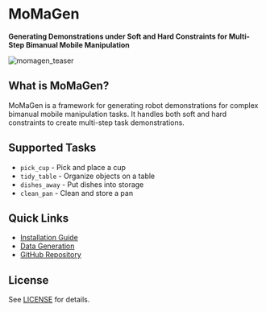 # MoMaGen

**Generating Demonstrations under Soft and Hard Constraints for Multi-Step Bimanual Mobile Manipulation**

![momagen_teaser](https://github.com/user-attachments/assets/278f7c1c-1d73-47c0-942c-e70115875eb4)

## What is MoMaGen?

MoMaGen is a framework for generating robot demonstrations for complex bimanual mobile manipulation tasks. It handles both soft and hard constraints to create multi-step task demonstrations.

## Supported Tasks

- `pick_cup` - Pick and place a cup
- `tidy_table` - Organize objects on a table
- `dishes_away` - Put dishes into storage
- `clean_pan` - Clean and store a pan

## Quick Links

- [Installation Guide](installation.md)
- [Data Generation](data-generation.md)
- [GitHub Repository](https://github.com/ChengshuLi/MoMaGen)

## License

See [LICENSE](https://github.com/ChengshuLi/MoMaGen/blob/main/LICENSE) for details.
